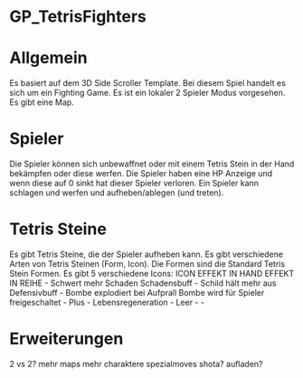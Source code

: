 # GP_TetrisFighters

# Allgemein
Es basiert auf dem 3D Side Scroller Template.
Bei diesem Spiel handelt es sich um ein Fighting Game.
Es ist ein lokaler 2 Spieler Modus vorgesehen.
Es gibt eine Map.

# Spieler
Die Spieler können sich unbewaffnet oder mit einem Tetris Stein in der Hand bekämpfen oder diese werfen.
Die Spieler haben eine HP Anzeige und wenn diese auf 0 sinkt hat dieser Spieler verloren.
Ein Spieler kann schlagen und werfen und aufheben/ablegen (und treten).

# Tetris Steine
Es gibt Tetris Steine, die der Spieler aufheben kann.
Es gibt verschiedene Arten von Tetris Steinen (Form, Icon).
Die Formen sind die Standard Tetris Stein Formen.
Es gibt 5 verschiedene Icons:
	ICON		EFFEKT IN HAND			EFFEKT IN REIHE
	- Schwert	mehr Schaden			Schadensbuff
	- Schild	hält mehr aus			Defensivbuff
	- Bombe		explodiert bei Aufprall		Bombe wird für Spieler freigeschaltet
	- Plus		-				Lebensregeneration
	- Leer		-				-

# Erweiterungen
2 vs 2?
mehr maps
mehr charaktere
spezialmoves
shota? aufladen?
